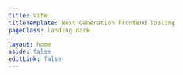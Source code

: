 ```yaml
---
title: Vite
titleTemplate: Next Generation Frontend Tooling
pageClass: landing dark

layout: home
aside: false
editLink: false
---
```


<script setup>
import Hero from './.vitepress/theme/components/landing/Hero.vue'
import FeatureSection from './.vitepress/theme/components/landing/feature-section/FeatureSection.vue'
import FrameworksSection from './.vitepress/theme/components/landing/frameworks-section/FrameworksSection.vue'
import CommunitySection from './.vitepress/theme/components/landing/community-section/CommunitySection.vue'
import SponsorSection from './.vitepress/theme/components/landing/sponsor-section/SponsorSection.vue'
import GetStartedSection from './.vitepress/theme/components/landing/GetStartedSection.vue'
import FeatureInstantServerStart from './.vitepress/theme/components/landing/feature-section/FeatureInstantServerStart.vue'
import FeatureHMR from './.vitepress/theme/components/landing/feature-section/FeatureHMR.vue'
import FeatureRichFeatures from './.vitepress/theme/components/landing/feature-section/FeatureRichFeatures.vue'
import FeatureOptimizedBuild from './.vitepress/theme/components/landing/feature-section/FeatureOptimizedBuild.vue'
</script>

<div class="VPHome">
  <Hero/>
  <FeatureSection title="Redefining developer experience" description="Experience the future of web bundling" type="blue">
    <FeatureInstantServerStart />
    <FeatureHMR />
    <FeatureRichFeatures />
    <FeatureOptimizedBuild />
  </FeatureSection>
  <FeatureSection title="A shared foundation to build upon" type="pink" style="margin-top: 160px">
  </FeatureSection>
  <FrameworksSection />
  <CommunitySection />
  <SponsorSection />
  <GetStartedSection />
</div>
